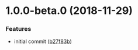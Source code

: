 # 1.0.0-beta.0 (2018-11-29)


### Features

* initial commit ([b27f83b](https://github.com/ovh-ux/rollup-plugin-less-tilde-importer/commit/b27f83b))



